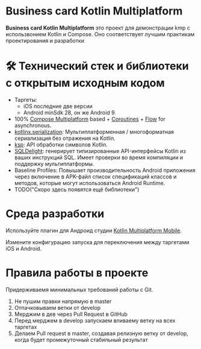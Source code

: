 Business card Kotlin Multiplatform
==================

**Business card Kotlin Multiplatform** это проект для демонстрации kmp с использвонием Kotlin и Compose.
Оно соответствует лучшим практикам проектирования и разработки

# 🛠 Технический стек и библиотеки с открытым исходным кодом
- Таргеты:
  - iOS последние две версии
  - Android minSdk 28, он же Android 9.
- 100% [Compose Multiplatform](https://github.com/JetBrains/compose-multiplatform) based + [Coroutines](https://github.com/Kotlin/kotlinx.coroutines) + [Flow](https://kotlin.github.io/kotlinx.coroutines/kotlinx-coroutines-core/kotlinx.coroutines.flow/) for asynchronous.
- [kotlinx.serialization](https://github.com/Kotlin/kotlinx.serialization): Мультиплатформенная / многоформатная сериализация без отражения на Kotlin.
- [ksp](https://github.com/google/ksp): API обработки символов Kotlin.
- [SQLDelight](https://github.com/cashapp/sqldelight): генерирует типизированные API-интерфейсы Kotlin из ваших инструкций SQL. Имеет проверки во время компиляции и поддержку мультиплатформы.
- Baseline Profiles: Повышает производительность Android приложения через включение в APK-файл список спецификаций классов и методов, которые могут использоваться Android Runtime.
- TODO("Скоро здесь появятся ещё библиотеки")

# Среда разработки

Используйте плагин для Андроид студии
[Kotlin Multiplatform Mobile]([https://developer.android.com/series/now-in-android](https://plugins.jetbrains.com/plugin/14936-kotlin-multiplatform-mobile)). 

Измените конфигурацию запуска для переключения между таргетами iOS и Android.

# Правила работы в проекте

Придерживаемя минимальных требований работы с Git.
1) Не пушим правки напрямую в master
2) Отпачковываем ветки от develop
3) Мерджим в дев через Pull Request в GitHub
4) Перед мерджем в develop запускаем вливаему ветку на всех таргетах
5) Делаем Pull request в master, создавая релизную ветку от develop, когда будет промежуточный стабильный результат
